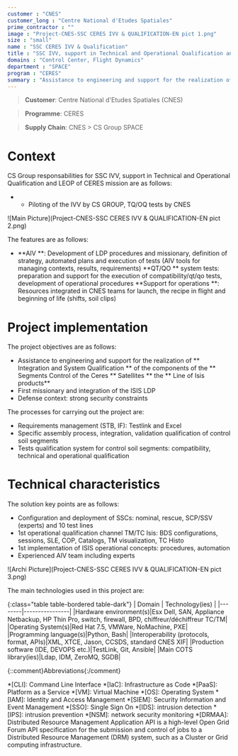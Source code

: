 ```yaml
---
customer : "CNES"
customer_long : "Centre National d'Etudes Spatiales"
prime_contractor : ""
image : "Project-CNES-SSC CERES IVV & QUALIFICATION-EN pict 1.png"
size : "small"
name : "SSC CERES IVV & Qualification"
title : "SSC IVV, support in Technical and Operational Qualification and LEOP of CERES mission"
domains : "Control Center, Flight Dynamics"
department : "SPACE"
program : "CERES"
summary : "Assistance to engineering and support for the realization of  Integration and System Qualification  of the components of the  Segments Control of the Ceres  Satellites  the  Line of Isis products. First missionary and integration of the ISIS LDP. Defense context: strong security constraints"
---
```


> __Customer__\: Centre National d'Etudes Spatiales (CNES)

> __Programme__\: CERES

> __Supply Chain__\: CNES >  CS Group SPACE


# Context


CS Group responsabilities for SSC IVV, support in Technical and Operational Qualification and LEOP of CERES mission are as follows:
* * Piloting of the IVV by CS GROUP, TQ/OQ tests by CNES

![Main Picture](Project-CNES-SSC CERES IVV & QUALIFICATION-EN pict 2.png)

The features are as follows:
* **AIV **: Development of LDP procedures and missionary, definition of strategy, automated plans and execution of tests (AIV tools for managing contexts, results, requirements)
	**QT/QO ** system tests: preparation and support for the execution of compatibility/qt/qo tests, development of operational procedures
	**Support for operations **: Resources integrated in CNES teams for launch, the recipe in flight and beginning of life (shifts, soil clips)

# Project implementation

The project objectives are as follows:
* Assistance to engineering and support for the realization of ** Integration and System Qualification ** of the components of the ** Segments Control of the Ceres ** Satellites ** the ** Line of Isis products**
* First missionary and integration of the ISIS LDP
* Defense context: strong security constraints

The processes for carrying out the project are:
* Requirements management (STB, IF): Testlink and Excel
* Specific assembly process, integration, validation qualification of control soil segments
* Tests qualification system for control soil segments: compatibility, technical and operational qualification

# Technical characteristics

The solution key points are as follows:
* Configuration and deployment of SSCs: nominal, rescue, SCP/SSV (experts) and 10 test lines
* 1st operational qualification channel TM/TC Isis: BDS configurations, sessions, SLE, COP, Catalogs, TM visualization, TC Histo
* 1st implementation of ISIS operational concepts: procedures, automation 
* Experienced AIV team including experts

![Archi Picture](Project-CNES-SSC CERES IVV & QUALIFICATION-EN pict 3.png)

The main technologies used in this project are:

{:class="table table-bordered table-dark"}
| Domain | Technology(ies) |
|--------|----------------|
|Hardware environment(s)|Esx Dell, SAN, Appliance Netbackup, HP Thin Pro, switch, firewall, BPD, chiffreur/déchiffreur TC/TM|
|Operating System(s)|Red Hat 7.5, VMWare, NoMachine,  PXE|
|Programming language(s)|Python, Bash|
|Interoperability (protocols, format, APIs)|XML, XTCE, Jason, CCSDS,  standard CNES XIF|
|Production software (IDE, DEVOPS etc.)|TestLink, Git, Ansible|
|Main COTS library(ies)|Ldap, IDM, ZeroMQ, SGDB|



{::comment}Abbreviations{:/comment}

*[CLI]: Command Line Interface
*[IaC]: Infrastructure as Code
*[PaaS]: Platform as a Service
*[VM]: Virtual Machine
*[OS]: Operating System
*[IAM]: Identity and Access Management
*[SIEM]: Security Information and Event Management
*[SSO]: Single Sign On
*[IDS]: intrusion detection
*[IPS]: intrusion prevention
*[NSM]: network security monitoring
*[DRMAA]: Distributed Resource Management Application API is a high-level Open Grid Forum API specification for the submission and control of jobs to a Distributed Resource Management (DRM) system, such as a Cluster or Grid computing infrastructure.
